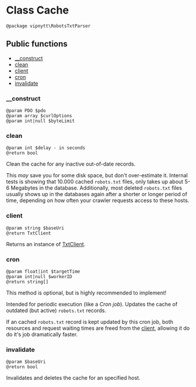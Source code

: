 # Class Cache
```
@package vipnytt\RobotsTxtParser
```

## Public functions
- [__construct](#__construct)
- [clean](#clean)
- [client](#client)
- [cron](#cron)
- [invalidate](#invalidate)

### __construct
```
@param PDO $pdo
@param array $curlOptions
@param int|null $byteLimit
```

### clean
```
@param int $delay - in seconds
@return bool
```
Clean the cache for any inactive out-of-date records.

This _may_ save you for some disk space, but don't over-estimate it. Internal tests is showing that 10.000 cached `robots.txt` files, only takes up about 5-6 Megabytes in the database. Additionally, most deleted `robots.txt` files usually shows up in the databases again after a shorter or longer period of time, depending on how often your crawler requests access to these hosts.

### client
```
@param string $baseUri
@return TxtClient
```
Returns an instance of [TxtClient](TxtClient.md).

### cron
```
@param float|int $targetTime
@param int|null $workerID
@return string[]
```
This method is optional, but is highly recommended to implement!

Intended for periodic execution (like a _Cron job_). Updates the cache of outdated (but active) `robots.txt` records.

If an cached `robots.txt` record is kept updated by this cron job, both resources and request waiting times are freed from the [client](#client), allowing it do do it's job dramatically faster.

### invalidate
```
@param $baseUri
@return bool
```
Invalidates and deletes the cache for an specified host.
